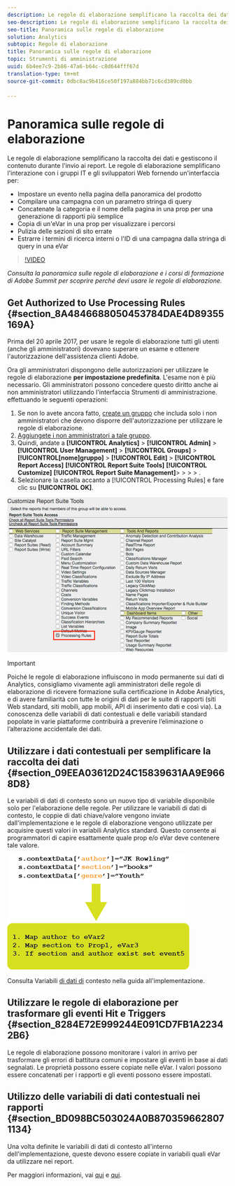 ```yaml
---
description: Le regole di elaborazione semplificano la raccolta dei dati e gestiscono il contenuto durante l'invio ai report.
seo-description: Le regole di elaborazione semplificano la raccolta dei dati e gestiscono il contenuto durante l'invio ai report.
seo-title: Panoramica sulle regole di elaborazione
solution: Analytics
subtopic: Regole di elaborazione
title: Panoramica sulle regole di elaborazione
topic: Strumenti di amministrazione
uuid: 6b4ee7c9-2b86-47a6-b64c-c8d644fff67d
translation-type: tm+mt
source-git-commit: 0dbc8ac9b416ce50f197a884bb71c6cd389cd0bb

---
```



# Panoramica sulle regole di elaborazione

Le regole di elaborazione semplificano la raccolta dei dati e gestiscono il contenuto durante l'invio ai report. Le regole di elaborazione semplificano l'interazione con i gruppi IT e gli sviluppatori Web fornendo un'interfaccia per:

* Impostare un evento nella pagina della panoramica del prodotto
* Compilare una campagna con un parametro stringa di query
* Concatenate la categoria e il nome della pagina in una prop per una generazione di rapporti più semplice
* Copia di un'eVar in una prop per visualizzare i percorsi
* Pulizia delle sezioni di sito errate
* Estrarre i termini di ricerca interni o l'ID di una campagna dalla stringa di query in una eVar

>[!VIDEO](https://tv.adobe.com/embed/1181/16506/)

*Consulta la panoramica sulle regole di elaborazione e i corsi di formazione di Adobe Summit per scoprire perché devi usare le regole di elaborazione.*

## Get Authorized to Use Processing Rules {#section_8A4846688050453784DAE4D89355169A}

Prima del 20 aprile 2017, per usare le regole di elaborazione tutti gli utenti (anche gli amministratori) dovevano superare un esame e ottenere l'autorizzazione dell'assistenza clienti Adobe.

Ora gli amministratori dispongono delle autorizzazioni per utilizzare le regole di elaborazione **per impostazione predefinita**. L'esame non è più necessario. Gli amministratori possono concedere questo diritto anche ai non amministratori utilizzando l'interfaccia Strumenti di amministrazione. effettuando le seguenti operazioni:

1. Se non lo avete ancora fatto, [create un gruppo](../../../admin/user-management2/c-user-groups/groups.md) che includa solo i non amministratori che devono disporre dell'autorizzazione per utilizzare le regole di elaborazione.
1. [Aggiungete i non amministratori a tale gruppo](../../../admin/user-management2/c-user-management/t-add-user-to-group.md).
1. Quindi, andate a **[!UICONTROL Analytics]** &gt; **[!UICONTROL Admin]** &gt; **[!UICONTROL User Management]** &gt; **[!UICONTROL Groups]** &gt; **[!UICONTROL[nome]gruppo]** &gt; **[!UICONTROL Edit]** &gt; **[!UICONTROL Report Access]** **[!UICONTROL Report Suite Tools]** **[!UICONTROL Customize]** **[!UICONTROL Report Suite Management]**&gt; &gt; &gt; &gt; .
1. Selezionare la casella accanto a [!UICONTROL Processing Rules] e fare clic su **[!UICONTROL OK]**.

![](assets/processing-rules.png)

>[!IMPORTANT]
>
>Poiché le regole di elaborazione influiscono in modo permanente sui dati di Analytics, consigliamo vivamente agli amministratori delle regole di elaborazione di ricevere formazione sulla certificazione in Adobe Analytics, e di avere familiarità con tutte le origini di dati per le suite di rapporti (siti Web standard, siti mobili, app mobili, API di inserimento dati e così via). La conoscenza delle variabili di dati contestuali e delle variabili standard popolate in varie piattaforme contribuirà a prevenire l’eliminazione o l’alterazione accidentale dei dati.

## Utilizzare i dati contestuali per semplificare la raccolta dei dati {#section_09EEA03612D24C15839631AA9E9668D8}

Le variabili di dati di contesto sono un nuovo tipo di variabile disponibile solo per l'elaborazione delle regole. Per utilizzare le variabili di dati di contesto, le coppie di dati chiave/valore vengono inviate dall'implementazione e le regole di elaborazione vengono utilizzate per acquisire questi valori in variabili Analytics standard. Questo consente ai programmatori di capire esattamente quale prop e/o eVar deve contenere tale valore.

![](assets/evar-context-map.png)

Consulta Variabili [di dati di](https://marketing.adobe.com/resources/help/en_US/sc/implement/context_data_variables.html) contesto nella guida all'implementazione.

## Utilizzare le regole di elaborazione per trasformare gli eventi Hit e Triggers {#section_8284E72E999244E091CD7FB1A22342B6}

Le regole di elaborazione possono monitorare i valori in arrivo per trasformare gli errori di battitura comuni e impostare gli eventi in base ai dati segnalati. Le proprietà possono essere copiate nelle eVar. I valori possono essere concatenati per i rapporti e gli eventi possono essere impostati.

## Utilizzo delle variabili di dati contestuali nei rapporti {#section_BD098BC503024A0B8703596628071134}

Una volta definite le variabili di dati di contesto all'interno dell'implementazione, queste devono essere copiate in variabili quali eVar da utilizzare nei report.

Per maggiori informazioni, vai [qui](../../../admin/admin/c-processing-rules/processing-rules-examples/processing-rules-copy-context-data.md#concept_43AA4980A2D847D6A3BEC50BCC0780E7) e [qui](../../../admin/admin/c-processing-rules/processing-rules-examples/processing-rules-copy-context-data-event.md#concept_359B4E165ED442938A8EB6A55A725682).
